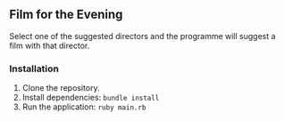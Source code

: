 ## Film for the Evening

<p>Select one of the suggested directors and the programme will suggest a film with that director.</p> 

### Installation
1. Clone the repository.
2. Install dependencies: `bundle install`
3. Run the application: `ruby main.rb`
